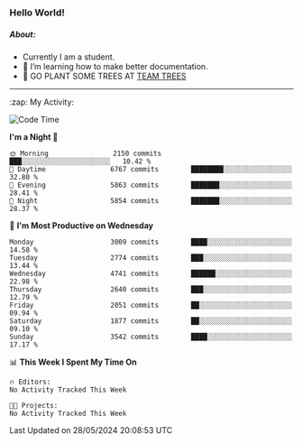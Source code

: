 ### Hello World!

##### About:
- Currently I am a student.
- 🌱 I’m learning how to make better documentation.
- 🌱 GO PLANT SOME TREES AT [TEAM TREES](https://teamtrees.org/)

---
  <summary>:zap: My Activity:</summary>
  
<!--START_SECTION:waka-->
![Code Time](http://img.shields.io/badge/Code%20Time-1%2C376%20hrs%2048%20mins-blue)

**I'm a Night 🦉** 

```text
🌞 Morning                2150 commits        ███░░░░░░░░░░░░░░░░░░░░░░   10.42 % 
🌆 Daytime                6767 commits        ████████░░░░░░░░░░░░░░░░░   32.80 % 
🌃 Evening                5863 commits        ███████░░░░░░░░░░░░░░░░░░   28.41 % 
🌙 Night                  5854 commits        ███████░░░░░░░░░░░░░░░░░░   28.37 % 
```
📅 **I'm Most Productive on Wednesday** 

```text
Monday                   3009 commits        ████░░░░░░░░░░░░░░░░░░░░░   14.58 % 
Tuesday                  2774 commits        ███░░░░░░░░░░░░░░░░░░░░░░   13.44 % 
Wednesday                4741 commits        ██████░░░░░░░░░░░░░░░░░░░   22.98 % 
Thursday                 2640 commits        ███░░░░░░░░░░░░░░░░░░░░░░   12.79 % 
Friday                   2051 commits        ██░░░░░░░░░░░░░░░░░░░░░░░   09.94 % 
Saturday                 1877 commits        ██░░░░░░░░░░░░░░░░░░░░░░░   09.10 % 
Sunday                   3542 commits        ████░░░░░░░░░░░░░░░░░░░░░   17.17 % 
```


📊 **This Week I Spent My Time On** 

```text
🔥 Editors: 
No Activity Tracked This Week

🐱‍💻 Projects: 
No Activity Tracked This Week
```


 Last Updated on 28/05/2024 20:08:53 UTC
<!--END_SECTION:waka-->
